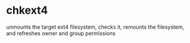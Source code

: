 # chkext4
unmounts the target ext4 filesystem, checks it, remounts the filesystem, and refreshes owner and group permissions
